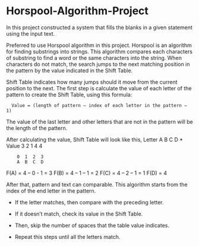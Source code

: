# Horspool-Algorithm-Project

In this project constructed a system that fills the blanks in a given statement using the input text.
	
  
 Preferred to use Horspool algorithm in this project. Horspool is an algorithm for finding substrings into strings. This algorithm compares each characters of substring to find a word or the same characters into the string. When characters do not match, the search jumps to the next matching position in the pattern by the value indicated in the Shift Table. 
	
  Shift Table indicates how many jumps should it move from the current position to the next. The first step is calculate the value of each letter of the pattern to create the 
  Shift Table, using this formula:

      Value = (length of pattern – index of each letter in the pattern – 1)


The value of the last letter and other letters that are not in the pattern will be the length of the pattern. 

After calculating the value, Shift Table will look like this,
Letter	A	B	C	D	*
Value	3	2	1	4	4
 
        0  1  2  3 
        A  B  C  D

F(A) = 4 – 0 - 1 = 3
F(B) = 4 – 1 – 1 = 2
F(C) = 4 – 2 – 1 = 1
F(D) = 4


After that, pattern and text can comparable. This algorithm starts from the index of the end letter in the pattern. 

-	If the letter matches, then compare with the preceding letter.

-	If it doesn’t match, check its value in the Shift Table.

-	Then, skip the number of spaces that the table value indicates.

-	Repeat this steps until all the letters match. 



	
